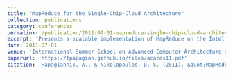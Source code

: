 ```yaml
---
title: "MapReduce for the Single-Chip-Cloud Architecture"
collection: publications
category: conferences
permalink: /publication/2011-07-01-mapreduce-single-chip-cloud-architecture
excerpt: 'Presents a scalable implementation of MapReduce on the Intel SCC (Single-Chip Cloud), addressing scalability bottlenecks with customized data partitioning, combining and sorting algorithms for the SCC network-on-chip architecture.'
date: 2011-07-01
venue: 'International Summer School on Advanced Computer Architecture and Compilation for High-Performance and Embedded Systems (ACACES)'
paperurl: 'https://tpapagian.github.io/files/acaces11.pdf'
citation: 'Papagiannis, A., & Nikolopoulos, D. S. (2011). &quot;MapReduce for the Single-Chip-Cloud Architecture.&quot; In <i>ACACES Journal-Seventh International Summer School on Advanced Computer Architecture and Compilation for High-Performance and Embedded Systems</i>.'
---
```

